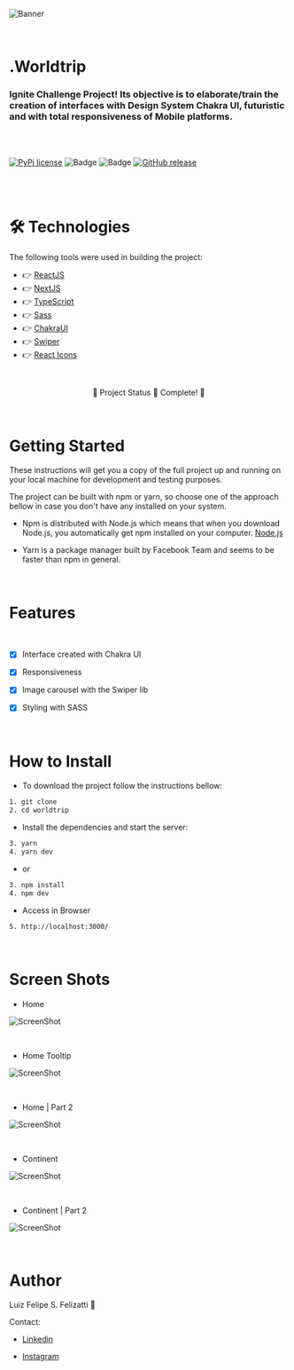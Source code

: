 ![Banner](/public/banner.png)

<br/>

# .Worldtrip

### Ignite Challenge Project! Its objective is to elaborate/train the creation of interfaces with   Design System Chakra UI, futuristic and with total responsiveness of Mobile platforms.

<br/>
<br/>

[![PyPi license](https://badgen.net/pypi/license/pip/)](https://pypi.com/project/pip/) ![Badge](https://img.shields.io/static/v1?label=MadeWith&message=TypeScript&color=OO7accstyle=for-the-badge&logo=ghost) ![Badge](https://img.shields.io/static/v1?label=Usage&message=ReactJS&color=007accstyle=for-the-badge&logo=ghost) [![GitHub release](https://img.shields.io/github/release/Naereen/StrapDown.js.svg)](https://GitHub.com/Naereen/StrapDown.js/releases/)

<br/>
<br/>

🛠 Technologies
=================
The following tools were used in building the project:

- 👉 [ReactJS](https://pt-br.reactjs.org/)
- 👉 [NextJS](https://nextjs.org)
- 👉 [TypeScript](https://www.typescriptlang.org/)
- 👉 [Sass](https://sass-lang.com)
- 👉 [ChakraUI](https://chakra-ui.com)
- 👉 [Swiper](https://swiperjs.com/react)
- 👉 [React Icons](https://react-icons.github.io/react-icons)

<br/>

<p align="center">
  🚧  Project Status 🚀 Complete!  🚧
</p>
<br/>

Getting Started
=================

These instructions will get you a copy of the full project up and running on your local machine for development and testing purposes.

The project can be built with npm or yarn, so choose one of the approach bellow in case you don't have any installed on your system.

- Npm is distributed with Node.js which means that when you download Node.js, you automatically get npm installed on your computer. [Node.js](https://nodejs.org/en/)

- Yarn is a package manager built by Facebook Team and seems to be faster than npm in general.

<br/>

Features 
=================
<br/>

- [x] Interface created with Chakra UI
- [x] Responsiveness
- [x] Image carousel with the Swiper lib
- [x] Styling with SASS


<br/>

How to Install
=================

- To download the project follow the instructions bellow:

```bash
1. git clone 
2. cd worldtrip
```

- Install the dependencies and start the server:

```bash
3. yarn
4. yarn dev
```

- or

```bash
3. npm install
4. npm dev
```

- Access in Browser

```bash
5. http://localhost:3000/
```

<br/>

Screen Shots
=================

- Home

![ScreenShot](/public/home-part1.png)

<br/>

- Home Tooltip

![ScreenShot](/public/home-tooltip.png)

<br/>

- Home | Part 2

![ScreenShot](/public/home-part2.png)

<br/>

- Continent 

![ScreenShot](/public/continent-part1.png)

<br/>

- Continent | Part 2

![ScreenShot](/public/continent-part1.png)

<br/>

Author
=================

Luiz Felipe S. Felizatti 🎯 

Contact:

- [Linkedin](https://www.linkedin.com/in/luiz-felipe-siqueira-felizatti-00783a1ab/)

- [Instagram](https://www.instagram.com/luiz_2fs/)